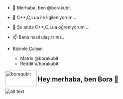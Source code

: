 - 👋 Merhaba, ben @borakubit
- 👀 C++,C,Lua ile İlgileniyorum...
- 🌱 Şu anda C++,C,Lua öğreniyorum ...
- 📫 Bana nasıl ulaşırsınız..

- Bizimle Çalışın
    - Matrix @borakubit 
    - Reddit u/borakubit

<p><a href="https://www.buymeacoffee.com/boraqubit"> <img align="left" src="https://cdn.buymeacoffee.com/buttons/v2/default-yellow.png" height="50" width="100" alt="boraqubit" /></a>

## Hey merhaba, ben Bora 👋
![alt text](https://user-images.githubusercontent.com/3369400/133268513-5bfe2f93-4402-42c9-a403-81c9e86934b6.jpeg)
    
